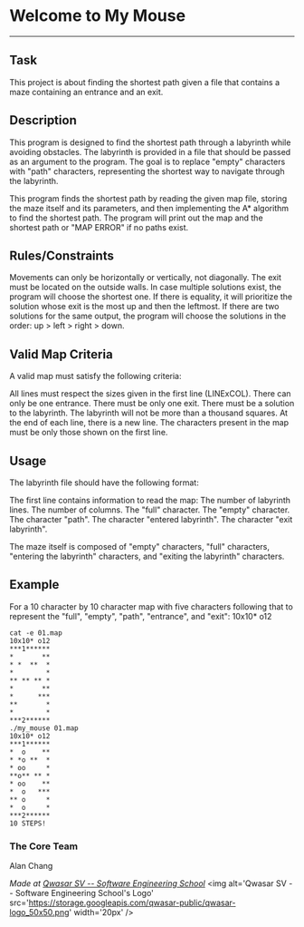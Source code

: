 # Welcome to My Mouse
***

## Task
This project is about finding the shortest path given a file that contains a maze containing an entrance and an exit. 

## Description
This program is designed to find the shortest path through a labyrinth while avoiding obstacles. 
The labyrinth is provided in a file that should be passed as an argument to the program. 
The goal is to replace "empty" characters with "path" characters, representing the shortest way to navigate through the labyrinth. 

This program finds the shortest path by reading the given map file, storing the maze itself and its parameters, and then implementing the A* algorithm to find the shortest path.
The program will print out the map and the shortest path or "MAP ERROR" if no paths exist.

## Rules/Constraints
Movements can only be horizontally or vertically, not diagonally.
The exit must be located on the outside walls.
In case multiple solutions exist, the program will choose the shortest one. 
If there is equality, it will prioritize the solution whose exit is the most up and then the leftmost.
If there are two solutions for the same output, the program will choose the solutions in the order: up > left > right > down.

## Valid Map Criteria
A valid map must satisfy the following criteria:

All lines must respect the sizes given in the first line (LINExCOL).
    There can only be one entrance.
    There must be only one exit.
    There must be a solution to the labyrinth.
    The labyrinth will not be more than a thousand squares.
    At the end of each line, there is a new line.
    The characters present in the map must be only those shown on the first line.

## Usage
The labyrinth file should have the following format:

The first line contains information to read the map:
    The number of labyrinth lines.
    The number of columns.
    The "full" character.
    The "empty" character.
    The character "path".
    The character "entered labyrinth".
    The character "exit labyrinth".

The maze itself is composed of "empty" characters, "full" characters, "entering the labyrinth" characters, and "exiting the labyrinth" characters.

## Example
For a 10 character by 10 character map with five characters following that to represent the "full", "empty", "path", "entrance", and "exit": 10x10* o12

```
cat -e 01.map
10x10* o12
***1******
*       **
* *  **  *
*        *
** ** ** *
*       **
*      ***
**       *
*        *
***2******
./my_mouse 01.map
10x10* o12
***1******
*  o    **
* *o **  *
* oo     *
**o** ** *
* oo    **
*  o   ***
** o     *
*  o     *
***2******
10 STEPS!
```

### The Core Team
Alan Chang

<span><i>Made at <a href='https://qwasar.io'>Qwasar SV -- Software Engineering School</a></i></span>
<span><img alt='Qwasar SV -- Software Engineering School's Logo' src='https://storage.googleapis.com/qwasar-public/qwasar-logo_50x50.png' width='20px' /></span>
